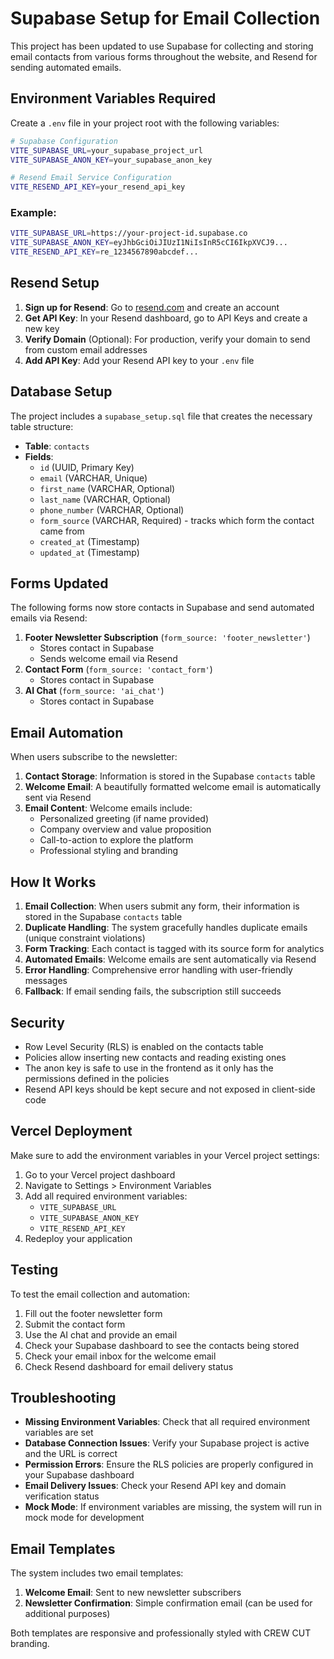 # Supabase Setup for Email Collection

This project has been updated to use Supabase for collecting and storing email contacts from various forms throughout the website, and Resend for sending automated emails.

## Environment Variables Required

Create a `.env` file in your project root with the following variables:

```bash
# Supabase Configuration
VITE_SUPABASE_URL=your_supabase_project_url
VITE_SUPABASE_ANON_KEY=your_supabase_anon_key

# Resend Email Service Configuration
VITE_RESEND_API_KEY=your_resend_api_key
```

### Example:
```bash
VITE_SUPABASE_URL=https://your-project-id.supabase.co
VITE_SUPABASE_ANON_KEY=eyJhbGciOiJIUzI1NiIsInR5cCI6IkpXVCJ9...
VITE_RESEND_API_KEY=re_1234567890abcdef...
```

## Resend Setup

1. **Sign up for Resend**: Go to [resend.com](https://resend.com) and create an account
2. **Get API Key**: In your Resend dashboard, go to API Keys and create a new key
3. **Verify Domain** (Optional): For production, verify your domain to send from custom email addresses
4. **Add API Key**: Add your Resend API key to your `.env` file

## Database Setup

The project includes a `supabase_setup.sql` file that creates the necessary table structure:

- **Table**: `contacts`
- **Fields**: 
  - `id` (UUID, Primary Key)
  - `email` (VARCHAR, Unique)
  - `first_name` (VARCHAR, Optional)
  - `last_name` (VARCHAR, Optional)
  - `phone_number` (VARCHAR, Optional)
  - `form_source` (VARCHAR, Required) - tracks which form the contact came from
  - `created_at` (Timestamp)
  - `updated_at` (Timestamp)

## Forms Updated

The following forms now store contacts in Supabase and send automated emails via Resend:

1. **Footer Newsletter Subscription** (`form_source: 'footer_newsletter'`)
   - Stores contact in Supabase
   - Sends welcome email via Resend
2. **Contact Form** (`form_source: 'contact_form'`)
   - Stores contact in Supabase
3. **AI Chat** (`form_source: 'ai_chat'`)
   - Stores contact in Supabase

## Email Automation

When users subscribe to the newsletter:

1. **Contact Storage**: Information is stored in the Supabase `contacts` table
2. **Welcome Email**: A beautifully formatted welcome email is automatically sent via Resend
3. **Email Content**: Welcome emails include:
   - Personalized greeting (if name provided)
   - Company overview and value proposition
   - Call-to-action to explore the platform
   - Professional styling and branding

## How It Works

1. **Email Collection**: When users submit any form, their information is stored in the Supabase `contacts` table
2. **Duplicate Handling**: The system gracefully handles duplicate emails (unique constraint violations)
3. **Form Tracking**: Each contact is tagged with its source form for analytics
4. **Automated Emails**: Welcome emails are sent automatically via Resend
5. **Error Handling**: Comprehensive error handling with user-friendly messages
6. **Fallback**: If email sending fails, the subscription still succeeds

## Security

- Row Level Security (RLS) is enabled on the contacts table
- Policies allow inserting new contacts and reading existing ones
- The anon key is safe to use in the frontend as it only has the permissions defined in the policies
- Resend API keys should be kept secure and not exposed in client-side code

## Vercel Deployment

Make sure to add the environment variables in your Vercel project settings:

1. Go to your Vercel project dashboard
2. Navigate to Settings > Environment Variables
3. Add all required environment variables:
   - `VITE_SUPABASE_URL`
   - `VITE_SUPABASE_ANON_KEY`
   - `VITE_RESEND_API_KEY`
4. Redeploy your application

## Testing

To test the email collection and automation:

1. Fill out the footer newsletter form
2. Submit the contact form
3. Use the AI chat and provide an email
4. Check your Supabase dashboard to see the contacts being stored
5. Check your email inbox for the welcome email
6. Check Resend dashboard for email delivery status

## Troubleshooting

- **Missing Environment Variables**: Check that all required environment variables are set
- **Database Connection Issues**: Verify your Supabase project is active and the URL is correct
- **Permission Errors**: Ensure the RLS policies are properly configured in your Supabase dashboard
- **Email Delivery Issues**: Check your Resend API key and domain verification status
- **Mock Mode**: If environment variables are missing, the system will run in mock mode for development

## Email Templates

The system includes two email templates:

1. **Welcome Email**: Sent to new newsletter subscribers
2. **Newsletter Confirmation**: Simple confirmation email (can be used for additional purposes)

Both templates are responsive and professionally styled with CREW CUT branding.
